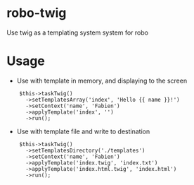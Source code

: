 # robo-twig
Use twig as a templating system system for robo

# Usage

* Use with template in memory, and displaying to the screen

```
    $this->taskTwig()
      ->setTemplatesArray('index', 'Hello {{ name }}!')
      ->setContext('name', 'Fabien')
      ->applyTemplate('index', '')
      ->run();
```

* Use with template file and write to destination

```
    $this->taskTwig()
      ->setTemplatesDirectory('./templates')
      ->setContext('name', 'Fabien')
      ->applyTemplate('index.twig', 'index.txt')
      ->applyTemplate('index.html.twig', 'index.html')
      ->run();
```
